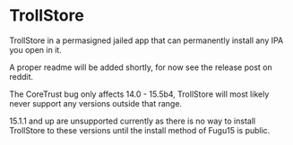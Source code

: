 # TrollStore

TrollStore in a permasigned jailed app that can permanently install any IPA you open in it.

A proper readme will be added shortly, for now see the release post on reddit.

The CoreTrust bug only affects 14.0 - 15.5b4, TrollStore will most likely never support any versions outside that range.

15.1.1 and up are unsupported currently as there is no way to install TrollStore to these versions until the install method of Fugu15 is public.
